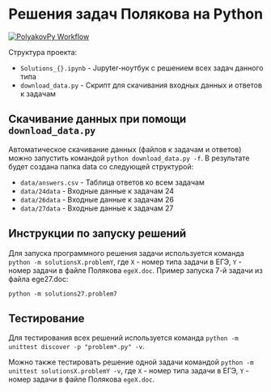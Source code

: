 # Решения задач Полякова на Python

[![PolyakovPy Workflow](https://github.com/Dmitry-Kochetkov-space/polyakov_py/actions/workflows/python-package.yml/badge.svg?branch=main)](https://github.com/Dmitry-Kochetkov-space/polyakov_py/actions/workflows/python-package.yml)

Структура проекта:

- `Solutions_{}.ipynb` - Jupyter-ноутбук с решением всех задач данного типа
- `download_data.py` - Скрипт для скачивания входных данных и ответов к задачам

## Скачивание данных при помощи `download_data.py`

Автоматическое скачивание данных (файлов к задачам и ответов) можно запустить командой `python download_data.py -f`. В результате будет создана папка data со следующей структурой:
- `data/answers.csv` - Таблица ответов ко всем задачам
- `data/24data` - Входные данные к задачам 24
- `data/26data` - Входные данные к задачам 26
- `data/27data` - Входные данные к задачам 27

## Инструкции по запуску решений

Для запуска программного решения задачи используется команда `python -m solutionsX.problemY`, где `X` - номер типа задачи в ЕГЭ, `Y` - номер задачи в файле Полякова `egeX.doc`. Пример запуска 7-й задачи из файла ege27.doc:

```python -m solutions27.problem7```

## Тестирование

Для тестирования всех решений используется команда `python -m unittest discover -p "problem*.py" -v`.

Можно также тестировать решение одной задачи командой `python -m unittest solutionsX.problemY -v`, где `X` - номер типа задачи в ЕГЭ, `Y` - номер задачи в файле Полякова `egeX.doc`.
